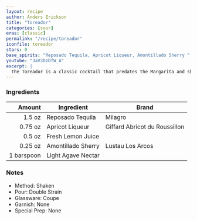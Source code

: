 ```yaml
---
layout: recipe
author: Anders Erickson
title: "Toreador"
categories: [sour]
eras: [classic]
permalink: "/recipe/toreador"
iconfile: toreador
stars: 0
base_spirits: "Reposado Tequila, Apricot Liqueur, Amontillado Sherry "
youtube: "3aV3DzDfW_A"
excerpt: |
  The Toreador is a classic cocktail that predates the Margarita and showcases tequila in a balanced and approachable way. It's a great choice for those who want to explore tequila beyond the classic Margarita.
---
```


### Ingredients

|     Amount | Ingredient         | Brand                         |
| ---------: | ------------------ | ----------------------------- |
|     1.5 oz | Reposado Tequila   | Milagro                       |
|    0.75 oz | Apricot Liqueur    | Giffard Abricot du Roussillon |
|     0.5 oz | Fresh Lemon Juice  |
|    0.25 oz | Amontillado Sherry | Lustau Los Arcos              |
| 1 barspoon | Light Agave Nectar |

### Notes

- Method: Shaken
- Pour: Double Strain
- Glassware: Coupe
- Garnish: None
- Special Prep: None
